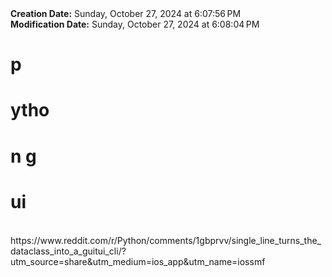 <div><b>Creation Date:</b> Sunday, October 27, 2024 at 6:07:56 PM<br></div>
<div><b>Modification Date:</b> Sunday, October 27, 2024 at 6:08:04 PM<br></div>
<div><h1>p</h1><h1>ytho</h1><h1>n g</h1><h1>ui</h1></div>
<div><br></div>
<div>https://www.reddit.com/r/Python/comments/1gbprvv/single_line_turns_the_dataclass_into_a_guitui_cli/?utm_source=share&amputm_medium=ios_app&amputm_name=iossmf</div>

